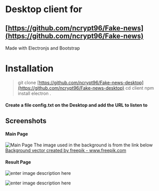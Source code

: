 # Desktop client for 
## [https://github.com/ncrypt96/Fake-news](https://github.com/ncrypt96/Fake-news)

Made with Electronjs and Bootstrap


# Installation

>  git clone [https://github.com/ncrypt96/Fake-news-desktop](https://github.com/ncrypt96/Fake-news-desktop)
>  cd client
>  npm install
>  electron .

####  Create a file config.txt on the Desktop and add the URL to listen to
## Screenshots
#### Main Page
![Main Page](https://i.ibb.co/gRpzyY0/Screenshot-14.png)
The image used in the background is from the link below
<a href="https://www.freepik.com/free-photos-vectors/background">Background vector created by freepik - www.freepik.com</a>

#### Result Page
![enter image description here](https://i.ibb.co/mH5fx2N/Screenshot-15.png)


![enter image description here](https://i.ibb.co/TtVj1PS/Screenshot-16.png)
